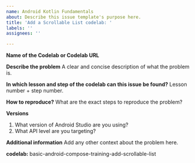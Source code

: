 ```yaml
---
name: Android Kotlin Fundamentals
about: Describe this issue template's purpose here.
title: 'Add a Scrollable List codelab: '
labels: ''
assignees: ''

---
```


**Name of the Codelab or Codelab URL**


**Describe the problem**
A clear and concise description of what the problem is.

**In which lesson and step of the codelab can this issue be found?**
Lesson number + step number.

**How to reproduce?**
What are the exact steps to reproduce the problem?

**Versions**
1. What version of Android Studio are you using?
2. What API level are you targeting?

**Additional information**
Add any other context about the problem here.

**codelab:** basic-android-compose-training-add-scrollable-list
